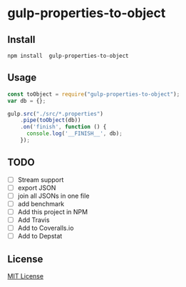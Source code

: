 # gulp-properties-to-object

## Install

```shell
npm install  gulp-properties-to-object
```

## Usage

```javascript
const toObject = require("gulp-properties-to-object");
var db = {};

gulp.src("./src/*.properties")
    .pipe(toObject(db))
    .on('finish', function () {
      console.log('__FINISH__', db);
    });
```

## TODO

- [ ] Stream support
- [ ] export JSON
- [ ] join all JSONs in one file
- [ ] add benchmark
- [ ] Add this project in NPM
- [ ] Add Travis
- [ ] Add to Coveralls.io
- [ ] Add to Depstat

## License

[MIT License](http://en.wikipedia.org/wiki/MIT_License)
